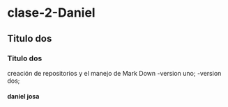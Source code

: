 # clase-2-Daniel
## Titulo dos
### Titulo dos
creación de repositorios y el manejo de Mark Down
-version uno;
-version dos;
#### daniel josa
